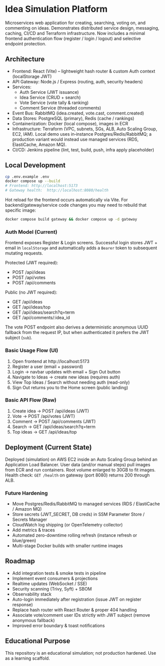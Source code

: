 # Idea Simulation Platform

Microservices web application for creating, searching, voting on, and commenting on ideas. Demonstrates distributed service design, messaging, caching, CI/CD and Terraform infrastructure. Now includes a minimal frontend authentication flow (register / login / logout) and selective endpoint protection.

## Architecture
- Frontend: React (Vite) – lightweight hash router & custom Auth context (localStorage JWT)
- API Gateway: Node.js / Express (routing, auth, security headers)
- Services:
  - Auth Service (JWT issuance)
  - Idea Service (CRUD + search)
  - Vote Service (vote tally & ranking)
  - Comment Service (threaded comments)
- Event Bus: RabbitMQ (idea.created, vote.cast, comment.created)
- Data Stores: PostgreSQL (primary), Redis (cache / rankings)
- Containerization: Docker (local compose), images in ECR
- Infrastructure: Terraform (VPC, subnets, SGs, ALB, Auto Scaling Group, EC2, IAM). Local demo uses in‑instance Postgres/Redis/RabbitMQ; a production variant would instead use managed services (RDS, ElastiCache, Amazon MQ).
- CI/CD: Jenkins pipeline (lint, test, build, push, infra apply placeholder)
## Local Development
```bash
cp .env.example .env
docker compose up --build
# Frontend: http://localhost:5173
# Gateway health:  http://localhost:8080/health
```

Hot reload for the frontend occurs automatically via Vite. For backend/gateway/service code changes you may need to rebuild that specific image:
```bash
docker compose build gateway && docker compose up -d gateway
```

### Auth Model (Current)
Frontend exposes Register & Login screens. Successful login stores JWT + email in `localStorage` and automatically adds a `Bearer` token to subsequent mutating requests.

Protected (JWT required):
- POST /api/ideas
- POST /api/votes
- POST /api/comments

Public (no JWT required):
- GET /api/ideas
- GET /api/ideas/top
- GET /api/ideas/search?q=term
- GET /api/comments/:idea_id

The vote POST endpoint also derives a deterministic anonymous UUID fallback from the request IP, but when authenticated it prefers the JWT subject (`sub`).

### Basic Usage Flow (UI)
1. Open frontend at http://localhost:5173
2. Register a user (email + password)
3. Login → navbar updates with email + Sign Out button
4. Navigate to Ideas → create new ideas (requires auth)
5. View Top Ideas / Search without needing auth (read-only)
6. Sign Out returns you to the Home screen (public landing)

### Basic API Flow (Raw)
1. Create idea -> POST /api/ideas (JWT)
2. Vote -> POST /api/votes (JWT)
3. Comment -> POST /api/comments (JWT)
4. Search -> GET /api/ideas/search?q=term
5. Top ideas -> GET /api/ideas/top

## Deployment (Current State)
Deployed (simulation) on AWS EC2 inside an Auto Scaling Group behind an Application Load Balancer. User data (and/or manual steps) pull images from ECR and run containers. Root volume enlarged to 30GB to fit images. Health check: `GET /health` on gateway (port 8080) returns 200 through ALB.

### Future Hardening
- Move Postgres/Redis/RabbitMQ to managed services (RDS / ElastiCache / Amazon MQ)
- Store secrets (JWT_SECRET, DB creds) in SSM Parameter Store / Secrets Manager
- CloudWatch log shipping (or OpenTelemetry collector)
- Add metrics & traces
- Automated zero-downtime rolling refresh (instance refresh or blue/green)
- Multi-stage Docker builds with smaller runtime images

## Roadmap
- Add integration tests & smoke tests in pipeline
- Implement event consumers & projections
- Realtime updates (WebSocket / SSE)
- Security scanning (Trivy, Syft) + SBOM
- Observability stack
- Auto-login immediately after registration (issue JWT on register response)
- Replace hash router with React Router & proper 404 handling
- Associate vote/comment user IDs strictly with JWT subject (remove anonymous fallback)
- Improved error boundary & toast notifications

## Educational Purpose
This repository is an educational simulation; not production hardened. Use as a learning scaffold.
